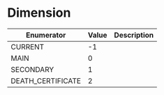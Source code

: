 # Dimension

| Enumerator | Value | Description |
| - | - | - |
| CURRENT | -1 |  |
| MAIN | 0 |  |
| SECONDARY | 1 |  |
| DEATH_CERTIFICATE | 2 |  |
